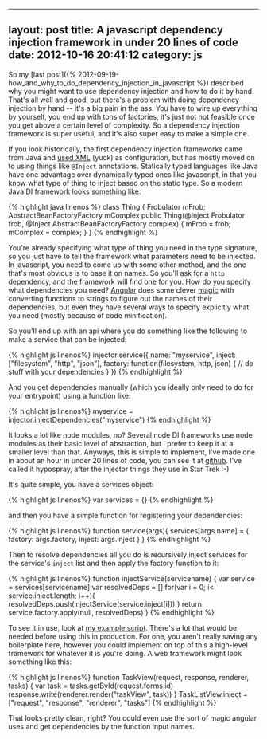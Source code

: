 
---
layout: post
title: A javascript dependency injection framework in under 20 lines of code
date: 2012-10-16 20:41:12
category: js
---
So my [last post]({% 2012-09-19-how_and_why_to_do_dependency_injection_in_javascript %}) described why you might want to use dependency injection and how to do it by hand. That's all well and good, but there's a problem with doing dependency injection by hand -- it's a big pain in the ass. You have to wire up everything by yourself, you end up with tons of factories, it's just not not feasible once you get above a certain level of complexity. So a dependency injection framework is super useful, and it's also super easy to make a simple one.

If you look historically, the first dependency injection frameworks came from Java and [used XML](http://www.vogella.com/articles/SpringDependencyInjection/article.html#usagexml) (yuck) as configuration, but has mostly moved on to using things like `@Inject` annotations. Statically typed languages like Java have one advantage over dynamically typed ones like javascript, in that you know what type of thing to inject based on the static type. So a modern Java DI framework looks something like:

{% highlight java linenos %}
class Thing {
    Frobulator mFrob;
    AbstractBeanFactoryFactory mComplex
    public Thing(@Inject Frobulator frob,
                 @Inject AbstractBeanFactoryFactory complex) {
            mFrob = frob;
            mComplex = complex;
    }
}
{% endhighlight %}

You're already specifying what type of thing you need in the type signature, so you just have to tell the framework what parameters need to be injected. In javascript, you need to come up with some other method, and the one that's most obvious is to base it on names. So you'll ask for a `http` dependency, and the framework will find one for you. How do you specify what dependencies you need? [Angular](http://angularjs.org/) does some clever [magic](http://merrickchristensen.com/articles/javascript-dependency-injection.html) with converting functions to strings to figure out the names of their dependencies, but even they have several ways to specify explicitly what you need (mostly because of code minification).

So you'll end up with an api where you do something like the following to make a service that can be injected:

{% highlight js linenos%}
injector.service({
    name: "myservice",
    inject: ["filesystem", "http", "json"],
    factory: function(filesystem, http, json) {
        // do stuff with your dependencies
    }
})
{% endhighlight %}

And you get dependencies manually (which you ideally only need to do for your entrypoint) using a function like:

{% highlight js linenos%}
myservice = injector.injectDependencies("myservice")
{% endhighlight %}

It looks a lot like node modules, no? Several node DI frameworks use node modules as their basic level of abstraction, but I prefer to keep it at a smaller level than that. Anyways, this is simple to implement, I've made one in about an hour in under 20 lines of code, you can see it at [github](https://github.com/maxpolun/hypospray). I've called it hypospray, after the injector things they use in Star Trek :-)

It's quite simple, you have a services object:

{% highlight js linenos%}
var services = {}
{% endhighlight %}

and then you have a simple function for registering your dependencies:

{% highlight js linenos%}
function service(args){
    services[args.name] = {
        factory: args.factory,
        inject: args.inject
    }
}
{% endhighlight %}

Then to resolve dependencies all you do is recursively inject services for the service's `inject` list and then apply the factory function to it:

{% highlight js linenos%}
function injectService(servicename) {
    var service = services[servicename]
    var resolvedDeps = []
    for(var i = 0; i< service.inject.length; i++){
resolvedDeps.push(injectService(service.inject[i]))
}
return service.factory.apply(null, resolvedDeps)
}
{% endhighlight %}

To see it in use, look at [my example script](https://github.com/maxpolun/hypospray/blob/master/example.js). There's a lot that would be needed before using this in production. For one, you aren't really saving any boilerplate here, however you could implement on top of this a high-level framework for whatever it is you're doing. A web framework might look something like this:

{% highlight js linenos%}
function TaskView(request, response, renderer, tasks) {
var task = tasks.getById(request.forms.id)
response.write(renderer.render("taskView", task))
}
TaskListView.inject = ["request", "response", "renderer", "tasks"]
{% endhighlight %}

That looks pretty clean, right? You could even use the sort of magic angular uses and get dependencies by the function input names.
